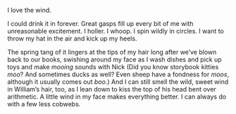 I love the wind.

I could drink it in forever. Great gasps fill up every bit of me with unreasonable excitement. I holler. I whoop. I spin wildly in circles. I want to throw my hat in the air and kick up my heels.

The spring tang of it lingers at the tips of my hair long after we’ve blown back to our books, swishing around my face as I wash dishes and pick up toys and make _mooing_ sounds with Nick (Did you know storybook kitties _moo_? And sometimes ducks as well? Even sheep have a fondness for _moos_, although it usually comes out _boo_.) And I can still smell the wild, sweet wind in William’s hair, too, as I lean down to kiss the top of his head bent over arithmetic. A little wind in my face makes everything better. I can always do with a few less cobwebs.